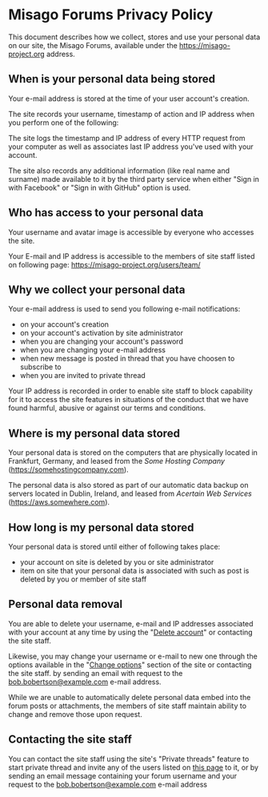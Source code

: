 # Misago Forums Privacy Policy

This document describes how we collect, stores and use your personal data on our site, the Misago Forums, available under the https://misago-project.org address.


## When is your personal data being stored

Your e-mail address is stored at the time of your user account's creation.

The site records your username, timestamp of action and IP address when you perform one of the following:

The site logs the timestamp and IP address of every HTTP request from your computer as well as associates last IP address you've used with your account.

The site also records any additional information (like real name and surname) made available to it by the third party service when either "Sign in with Facebook" or "Sign in with GitHub" option is used.


## Who has access to your personal data

Your username and avatar image is accessible by everyone who accesses the site.

Your E-mail and IP address is accessible to the members of site staff listed on following page:
https://misago-project.org/users/team/


## Why we collect your personal data

Your e-mail address is used to send you following e-mail notifications:

- on your account's creation
- on your account's activation by site administrator
- when you are changing your account's password
- when you are changing your e-mail address
- when new message is posted in thread that you have choosen to subscribe to
- when you are invited to private thread

Your IP address is recorded in order to enable site staff to block capability for it to access the site features in situations of the conduct that we have found harmful, abusive or against our terms and conditions.


## Where is my personal data stored

Your personal data is stored on the computers that are physically located in Frankfurt, Germany, and leased from the *Some Hosting Company* (https://somehostingcompany.com).

The personal data is also stored as part of our automatic data backup on servers located in Dublin, Ireland, and leased from *Acertain Web Services* (https://aws.somewhere.com).


## How long is my personal data stored

Your personal data is stored until either of following takes place:

- your account on site is deleted by you or site administrator
- item on site that your personal data is associated with such as post is deleted by you or member of site staff


## Personal data removal

You are able to delete your username, e-mail and IP addresses associated with your account at any time by using the "[Delete account](https://misago-project.org/options/delete-account/)" or contacting the site staff.

Likewise, you may change your username or e-mail to new one through the options available in the "[Change options](https://misago-project.org/options/forum-options/)" section of the site or contacting the site staff. by sending an email with request to the bob.bobertson@example.com e-mail address.

While we are unable to automatically delete personal data embed into the forum posts or attachments, the members of site staff maintain ability to change and remove those upon request.


## Contacting the site staff

You can contact the site staff using the site's "Private threads" feature to start private thread and invite any of the users listed on [this page](https://misago-project.org/users/team/) to it, or by sending an email message containing your forum username and your request to the bob.bobertson@example.com e-mail address